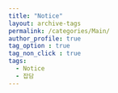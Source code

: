 ```yaml
---
title: "Notice"
layout: archive-tags
permalink: /categories/Main/
author_profile: true
tag_option : true
tag_non_click : true
tags:
  - Notice
  - 잡담
---
```





